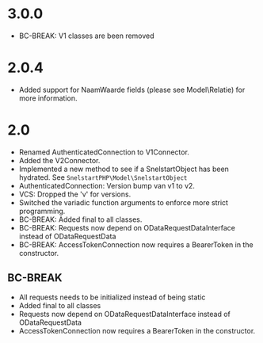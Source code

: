 # 3.0.0
- BC-BREAK: V1 classes are been removed  

# 2.0.4
- Added support for NaamWaarde fields (please see Model\Relatie) for more information.

# 2.0
- Renamed AuthenticatedConnection to V1Connector.
- Added the V2Connector.
- Implemented a new method to see if a SnelstartObject has been hydrated. See ``SnelstartPHP\Model\SnelstartObject``
- AuthenticatedConnection: Version bump van v1 to v2.
- VCS: Dropped the 'v' for versions.
- Switched the variadic function arguments to enforce more strict programming.
- BC-BREAK: Added final to all classes.
- BC-BREAK: Requests now depend on ODataRequestDataInterface instead of ODataRequestData
- BC-BREAK: AccessTokenConnection now requires a BearerToken in the constructor.

## BC-BREAK
- All requests needs to be initialized instead of being static
- Added final to all classes
- Requests now depend on ODataRequestDataInterface instead of ODataRequestData
- AccessTokenConnection now requires a BearerToken in the constructor.